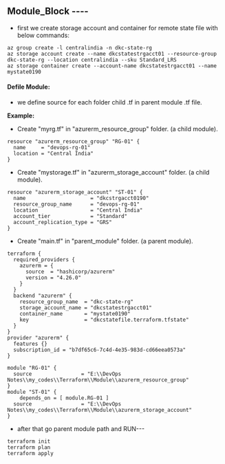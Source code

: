 ## Module_Block ----


- first we create storage account and container for remote state file with below commands:
  
```
az group create -l centralindia -n dkc-state-rg
az storage account create --name dkcstatestrgacct01 --resource-group dkc-state-rg --location centralindia --sku Standard_LRS
az storage container create --account-name dkcstatestrgacct01 --name mystate0190
```

#### Defile Module:

- we define source for each folder child .tf in parent module .tf file.
  
**Example:**

- Create "myrg.tf" in "azurerm_resource_group" folder. (a child module).
```
resource "azurerm_resource_group" "RG-01" {
  name     = "devops-rg-01"
  location = "Central India"
}
```
- Create "mystorage.tf" in "azurerm_storage_account" folder. (a child module).
```
resource "azurerm_storage_account" "ST-01" {
  name                     = "dkcstrgacct0190"
  resource_group_name      = "devops-rg-01"
  location                 = "Central India"
  account_tier             = "Standard"
  account_replication_type = "GRS"
}
```
- Create "main.tf" in "parent_module" folder. (a parent module).
```
terraform {
  required_providers {
    azurerm = {
      source  = "hashicorp/azurerm"
      version = "4.26.0"
    }
  }
  backend "azurerm" {
    resource_group_name  = "dkc-state-rg"
    storage_account_name = "dkcstatestrgacct01"
    container_name       = "mystate0190"
    key                  = "dkcstatefile.terraform.tfstate"
  }
}
provider "azurerm" {
  features {}
  subscription_id = "b7df65c6-7c4d-4e35-983d-cd66eea0573a"
}

module "RG-01" {
  source                = "E:\\DevOps Notes\\my_codes\\Terraform\\Module\\azurerm_resource_group"
}
module "ST-01" {
    depends_on = [ module.RG-01 ]
  source                = "E:\\DevOps Notes\\my_codes\\Terraform\\Module\\azurerm_storage_account"
}
```

- after that go parent module path and RUN---
  
```
terraform init
terraform plan 
terraform apply
```


